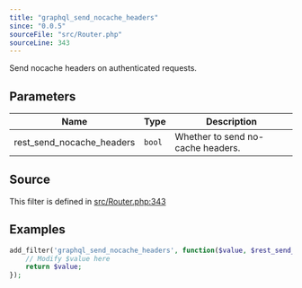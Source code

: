 ```yaml
---
title: "graphql_send_nocache_headers"
since: "0.0.5"
sourceFile: "src/Router.php"
sourceLine: 343
---
```



Send nocache headers on authenticated requests.

## Parameters

| Name | Type | Description |
|------|------|-------------|
| rest_send_nocache_headers | `bool` | Whether to send no-cache headers. |




## Source

This filter is defined in [src/Router.php:343](https://github.com/wp-graphql/wp-graphql/blob/develop/src/Router.php#L343)


## Examples

```php
add_filter('graphql_send_nocache_headers', function($value, $rest_send_nocache_headers) {
    // Modify $value here
    return $value;
});
```